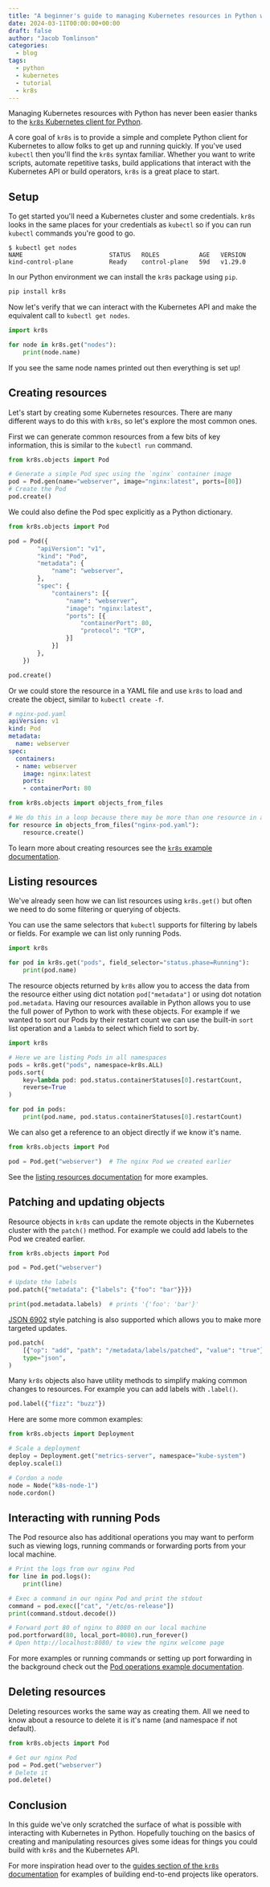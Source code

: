 ```yaml
---
title: "A beginner's guide to managing Kubernetes resources in Python with kr8s"
date: 2024-03-11T00:00:00+00:00
draft: false
author: "Jacob Tomlinson"
categories:
  - blog
tags:
  - python
  - kubernetes
  - tutorial
  - kr8s
---
```


Managing Kubernetes resources with Python has never been easier thanks to the [`kr8s` Kubernetes client for Python](https://github.com/kr8s-org/kr8s).

A core goal of `kr8s` is to provide a simple and complete Python client for Kubernetes to allow folks to get up and running quickly. If you've used `kubectl` then you'll find the `kr8s` syntax familiar. Whether you want to write scripts, automate repetitive tasks, build applications that interact with the Kubernetes API or build operators, `kr8s` is a great place to start.

## Setup

To get started you'll need a Kubernetes cluster and some credentials. `kr8s` looks in the same places for your credentials as `kubectl` so if you can run `kubectl` commands you're good to go.

```console
$ kubectl get nodes        
NAME                        STATUS   ROLES           AGE   VERSION
kind-control-plane          Ready    control-plane   59d   v1.29.0
```

In our Python environment we can install the `kr8s` package using `pip`.

```bash
pip install kr8s
```

Now let's verify that we can interact with the Kubernetes API and make the equivalent call to `kubectl get nodes`.

```python
import kr8s

for node in kr8s.get("nodes"):
    print(node.name)
```

If you see the same node names printed out then everything is set up!

## Creating resources

Let's start by creating some Kubernetes resources. There are many different ways to do this with `kr8s`, so let's explore the most common ones.

First we can generate common resources from a few bits of key information, this is similar to the `kubectl run` command.

```python
from kr8s.objects import Pod

# Generate a simple Pod spec using the `nginx` container image
pod = Pod.gen(name="webserver", image="nginx:latest", ports=[80])  
# Create the Pod
pod.create()  
```

We could also define the Pod spec explicitly as a Python dictionary.

```python
from kr8s.objects import Pod

pod = Pod({
        "apiVersion": "v1",
        "kind": "Pod",
        "metadata": {
            "name": "webserver",
        },
        "spec": {
            "containers": [{
                "name": "webserver", 
                "image": "nginx:latest",
                "ports": [{
                    "containerPort": 80, 
                    "protocol": "TCP",
                }]
            }]
        },
    })

pod.create()
```

Or we could store the resource in a YAML file and use `kr8s` to load and create the object, similar to `kubectl create -f`.

```yaml
# nginx-pod.yaml
apiVersion: v1
kind: Pod
metadata:
  name: webserver
spec:
  containers:
  - name: webserver
    image: nginx:latest
    ports:
    - containerPort: 80
```

```python
from kr8s.objects import objects_from_files

# We do this in a loop because there may be more than one resource in a file
for resource in objects_from_files("nginx-pod.yaml"):
    resource.create()
```

To learn more about creating resources see the [`kr8s` example documentation](https://docs.kr8s.org/en/stable/examples/creating_resources.html).

## Listing resources

We've already seen how we can list resources using `kr8s.get()` but often we need to do some filtering or querying of objects.

You can use the same selectors that `kubectl` supports for filtering by labels or fields. For example we can list only running Pods.

```python
import kr8s

for pod in kr8s.get("pods", field_selector="status.phase=Running"):
    print(pod.name)
```

The resource objects returned by `kr8s` allow you to access the data from the resource either using dict notation `pod["metadata"]` or using dot notation `pod.metadata`. Having our resources available in Python allows you to use the full power of Python to work with these objects. For example if we wanted to sort our Pods by their restart count we can use the built-in `sort` list operation and a `lambda` to select which field to sort by.

```python
import kr8s

# Here we are listing Pods in all namespaces
pods = kr8s.get("pods", namespace=kr8s.ALL)  
pods.sort(
    key=lambda pod: pod.status.containerStatuses[0].restartCount, 
    reverse=True
)

for pod in pods:
    print(pod.name, pod.status.containerStatuses[0].restartCount)
```

We can also get a reference to an object directly if we know it's name.

```python
from kr8s.objects import Pod

pod = Pod.get("webserver")  # The nginx Pod we created earlier
```

See the [listing resources documentation](https://docs.kr8s.org/en/stable/examples/listing_resources.html#list-ready-pods) for more examples.

## Patching and updating objects

Resource objects in `kr8s` can update the remote objects in the Kubernetes cluster with the `patch()` method. For example we could add labels to the Pod we created earlier.

```python
from kr8s.objects import Pod

pod = Pod.get("webserver")

# Update the labels
pod.patch({"metadata": {"labels": {"foo": "bar"}}})

print(pod.metadata.labels)  # prints '{'foo': 'bar'}'
```

[JSON 6902](https://jsonpatch.com/) style patching is also supported which allows you to make more targeted updates.

```python
pod.patch(
    [{"op": "add", "path": "/metadata/labels/patched", "value": "true"}],
    type="json",
)
```

Many `kr8s` objects also have utility methods to simplify making common changes to resources. For example you can add labels with `.label()`.

```python
pod.label({"fizz": "buzz"})
```

Here are some more common examples:

```python
from kr8s.objects import Deployment

# Scale a deployment
deploy = Deployment.get("metrics-server", namespace="kube-system")
deploy.scale(1)

# Cordon a node
node = Node("k8s-node-1")
node.cordon()
```

## Interacting with running Pods

The Pod resource also has additional operations you may want to perform such as viewing logs, running commands or forwarding ports from your local machine.

```python
# Print the logs from our nginx Pod
for line in pod.logs():
    print(line)
```

```python
# Exec a command in our nginx Pod and print the stdout
command = pod.exec(["cat", "/etc/os-release"])
print(command.stdout.decode())
```

```python
# Forward port 80 of nginx to 8080 on our local machine
pod.portforward(80, local_port=8080).run_forever()
# Open http://localhost:8080/ to view the nginx welcome page
```

For more examples or running commands or setting up port forwarding in the background check out the [Pod operations example documentation](https://docs.kr8s.org/en/stable/examples/pod_operations.html).

## Deleting resources

Deleting resources works the same way as creating them. All we need to know about a resource to delete it is it's name (and namespace if not default).

```python
from kr8s.objects import Pod

# Get our nginx Pod
pod = Pod.get("webserver")
# Delete it
pod.delete()  
```

## Conclusion

In this guide we've only scratched the surface of what is possible with interacting with Kubernetes in Python. Hopefully touching on the basics of creating and manipulating resources gives some ideas for things you could build with `kr8s` and the Kubernetes API.

For more inspiration head over to the [guides section of the `kr8s` documentation](https://docs.kr8s.org/en/stable/guides/index.html) for examples of building end-to-end projects like operators.
